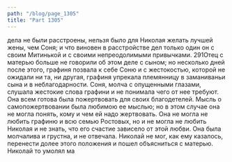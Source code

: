 ```yaml
---
path: "/blog/page_1305"
title: "Part 1305"
---
```


 дела не были расстроены, нельзя было для Николая желать лучшей жены, чем Соня; и что виновен в расстройстве дел только один он с своим Митинькой и с своими непреодолимыми привычками.
291Отец с матерью больше не говорили об этом деле с сыном; но несколько дней после этого, графиня позвала к себе Соню и с жестокостью, которой не ожидали ни та, ни другая, графиня упрекала племянницу в заманиваньи сына и в неблагодарности. Соня, молча с опущенными глазами, слушала жестокие слова графини и не понимала чего от нее требуют. Она всем готова была пожертвовать для своих благодетелей. Мысль о самопожертвовании была любимою ее мыслью; но в этом случае она не могла понять, кому и чем ей надо жертвовать. Она не могла не любить графиню и всю семью Ростовых, но и не могла не любить Николая и не знать, что его счастие зависело от этой любви. Она была молчалива и грустна, и не отвечала. Николай не мог, как ему казалось, перенести долее этого положения и пошел объясниться с матерью. Николай то умолял ма
